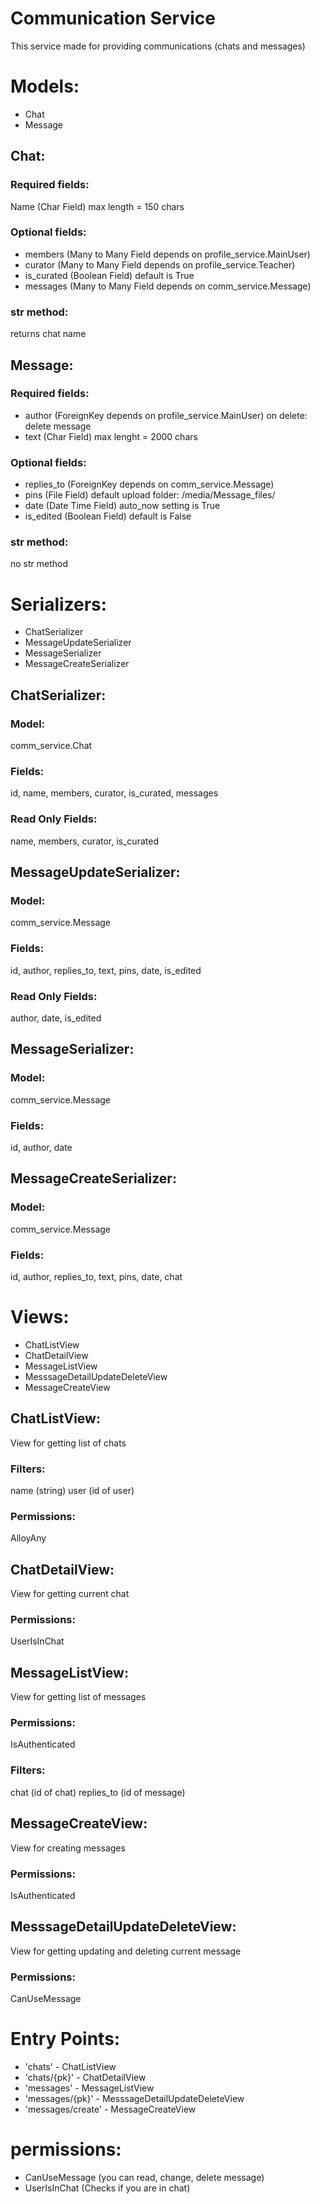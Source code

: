 # Communication Service
This service made for providing communications (chats and messages)

# Models:

- Chat
- Message

## Chat:

### Required fields: 

Name (Char Field) max length = 150 chars

### Optional fields:

- members (Many to Many Field depends on profile_service.MainUser) 
- curator (Many to Many Field depends on profile_service.Teacher)
- is_curated (Boolean Field) default is True
- messages (Many to Many Field depends on comm_service.Message)

### str method: 

returns chat name

## Message:

### Required fields: 

- author (ForeignKey depends on profile_service.MainUser) on delete: delete message
- text (Char Field) max lenght = 2000 chars

### Optional fields:

- replies_to (ForeignKey depends on comm_service.Message)
- pins (File Field) default upload folder: /media/Message_files/
- date (Date Time Field) auto_now setting is True
- is_edited (Boolean Field) default is False

### str method: 

no str method

# Serializers:

- ChatSerializer
- MessageUpdateSerializer
- MessageSerializer
- MessageCreateSerializer

## ChatSerializer:

### Model: 
comm_service.Chat

### Fields:
id, name, members, curator, is_curated, messages

### Read Only Fields:
name, members, curator, is_curated

## MessageUpdateSerializer:

### Model: 
comm_service.Message

### Fields:
id, author, replies_to, text, pins, date, is_edited

### Read Only Fields:
author, date, is_edited

## MessageSerializer:

### Model: 
comm_service.Message

### Fields:
id, author, date

## MessageCreateSerializer:

### Model: 
comm_service.Message

### Fields:
id, author, replies_to, text, pins, date, chat


# Views:

- ChatListView
- ChatDetailView
- MessageListView
- MesssageDetailUpdateDeleteView
- MessageCreateView

## ChatListView:
View for getting list of chats

### Filters: 
name (string)
user (id of user)

### Permissions:
AlloyAny

## ChatDetailView:
View for getting current chat

### Permissions:
UserIsInChat

## MessageListView:
View for getting list of messages

### Permissions:
IsAuthenticated

### Filters: 
chat (id of chat)
replies_to (id of message)

## MessageCreateView:
View for creating messages

### Permissions:
IsAuthenticated

## MesssageDetailUpdateDeleteView:
View for getting updating and deleting current message

### Permissions:
CanUseMessage

# Entry Points:
- 'chats' - ChatListView
- 'chats/{pk}' - ChatDetailView
- 'messages' - MessageListView
- 'messages/{pk}' - MesssageDetailUpdateDeleteView
- 'messages/create' - MessageCreateView

# permissions:
- CanUseMessage (you can read, change, delete message)
- UserIsInChat (Checks if you are in chat)